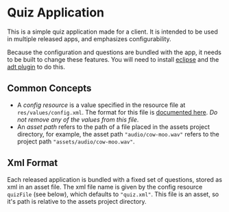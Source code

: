 Quiz Application
================

This is a simple quiz application made for a client.  It is intended to be used in multiple released apps, and emphasizes configurability.

Because the configuration and questions are bundled with the app, it needs to be built to change these features.  You will need to install [eclipse](http://www.eclipse.org/downloads/) and the [adt plugin](http://developer.android.com/sdk/installing/installing-adt.html) to do this.

Common Concepts
---------------- 
* A *config resource* is a value specified in the resource file at `res/values/config.xml`.  The format for this file is [documented here](http://developer.android.com/guide/topics/resources/index.html). *Do not remove any of the values from this file*.
* An *asset path* refers to the path of a file placed in the assets project directory, for example, the asset path `"audio/cow-moo.wav"` refers to the project path `"assets/audio/cow-moo.wav"`.
	
Xml Format
----------------
Each released application is bundled with a fixed set of questions, stored as xml in an asset file.  The xml file name is given by the config resource `quizFile` (see below), which defaults to `"quiz.xml"`.  This file is an asset, so it's path is relative to the assets project directory.


